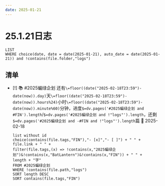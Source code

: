 ```yaml
---
date: 2025-01-21
---
```


# 25.1.21日志

```dataview
LIST
WHERE choice(date, date = date(2025-01-21), auto_date = date(2025-01-21)) and !contains(file.folder,"logs")
```

## 清单

- [!] 📚 #2025蝙绿企划 还有`\=floor((date("2025-02-18T23:59")-date(now)).day)`天`\=floor((date("2025-02-18T23:59")-date(now)).hours%24)`小时`\=floor((date("2025-02-18T23:59")-date(now)).minute%60)`分钟，进度`$=dv.pages('#2025蝙绿企划 and #FIN').length`/`$=dv.pages('#2025蝙绿企划 and !"logs"').length`，还剩`$=dv.pages('#2025蝙绿企划 and -#FIN and !"logs"').length`篇 📅 2025-02-18
	
	```dataview
	list without id
	choice(contains(file.tags,"FIN"),"- [x]","- [ ]") + " " +
	file.link + " " +
	filter(file.tags,(x) => !contains(x,"2025蝙绿企划")&!contains(x,"BatLantern")&!contains(x,"FIN")) + " " +
	length + "字"
	FROM #2025蝙绿企划
	WHERE !contains(file.path,"logs")
	SORT length DESC
	SORT contains(file.tags,"FIN")
	```
